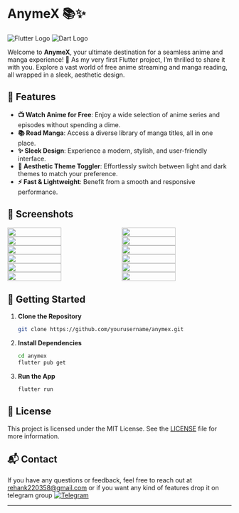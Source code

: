 # **AnymeX** 📚✨

![Flutter Logo](https://img.shields.io/badge/Flutter-007ACC?logo=flutter&logoColor=white) ![Dart Logo](https://img.shields.io/badge/Dart-0175C2?logo=dart&logoColor=white)

Welcome to **AnymeX**, your ultimate destination for a seamless anime and manga experience! 🎉 As my very first Flutter project, I’m thrilled to share it with you. Explore a vast world of free anime streaming and manga reading, all wrapped in a sleek, aesthetic design.

## 🚀 **Features**

- **📺 Watch Anime for Free**: Enjoy a wide selection of anime series and episodes without spending a dime.
- **📚 Read Manga**: Access a diverse library of manga titles, all in one place.
- **✨ Sleek Design**: Experience a modern, stylish, and user-friendly interface.
- **🌙 Aesthetic Theme Toggler**: Effortlessly switch between light and dark themes to match your preference.
- **⚡ Fast & Lightweight**: Benefit from a smooth and responsive performance.

## 📱 **Screenshots**

<div style="display: flex; flex-wrap: wrap; justify-content: space-between;">
    <img src="https://github.com/RyanYuuki/AnymeX/blob/main/github_assets/preview1.jpg" width="49%" style="margin: 0;" />
    <img src="https://github.com/RyanYuuki/AnymeX/blob/main/github_assets/preview2.jpg" width="49%" style="margin: 0;" />
    <img src="https://github.com/RyanYuuki/AnymeX/blob/main/github_assets/preview3.jpg" width="49%" style="margin: 0;" />
    <img src="https://github.com/RyanYuuki/AnymeX/blob/main/github_assets/preview4.jpg" width="49%" style="margin: 0;" />
    <img src="https://github.com/RyanYuuki/AnymeX/blob/main/github_assets/preview5.jpg" width="49%" style="margin: 0;" />
    <img src="https://github.com/RyanYuuki/AnymeX/blob/main/github_assets/preview6.jpg" width="49%" style="margin: 0;" />
    <img src="https://github.com/RyanYuuki/AnymeX/blob/main/github_assets/preview7.jpg" width="49%" style="margin: 0;" />
    <img src="https://github.com/RyanYuuki/AnymeX/blob/main/github_assets/preview8.jpg" width="49%" style="margin: 0;" />
    <img src="https://github.com/RyanYuuki/AnymeX/blob/main/github_assets/preview9.jpg" width="49%" style="margin: 0;" />
    <img src="https://github.com/RyanYuuki/AnymeX/blob/main/github_assets/preview10.jpg" width="49%" style="margin: 0;" />
    <img src="https://github.com/RyanYuuki/AnymeX/blob/main/github_assets/preview11.jpg" width="49%" style="margin: 0;" />
    <img src="https://github.com/RyanYuuki/AnymeX/blob/main/github_assets/preview12.jpg" width="49%" style="margin: 0;" />
</div>





## 🔧 **Getting Started**

1. **Clone the Repository**

   ```bash
   git clone https://github.com/yourusername/anymex.git
   ```

2. **Install Dependencies**

   ```bash
   cd anymex
   flutter pub get
   ```

3. **Run the App**

   ```bash
   flutter run
   ```

## 📜 **License**

This project is licensed under the MIT License. See the [LICENSE](LICENSE) file for more information.

## 📬 **Contact**

If you have any questions or feedback, feel free to reach out at [rehank220358@gmail.com](mailto:rehank220358@gmail.com) or if you want any kind of features drop it on telegram group [![Telegram](https://img.shields.io/badge/Telegram-2CA5E0?style=for-the-badge&logo=telegram&logoColor=white)](https://t.me/+_pfInbBGQ1g0YjQ9)


---
